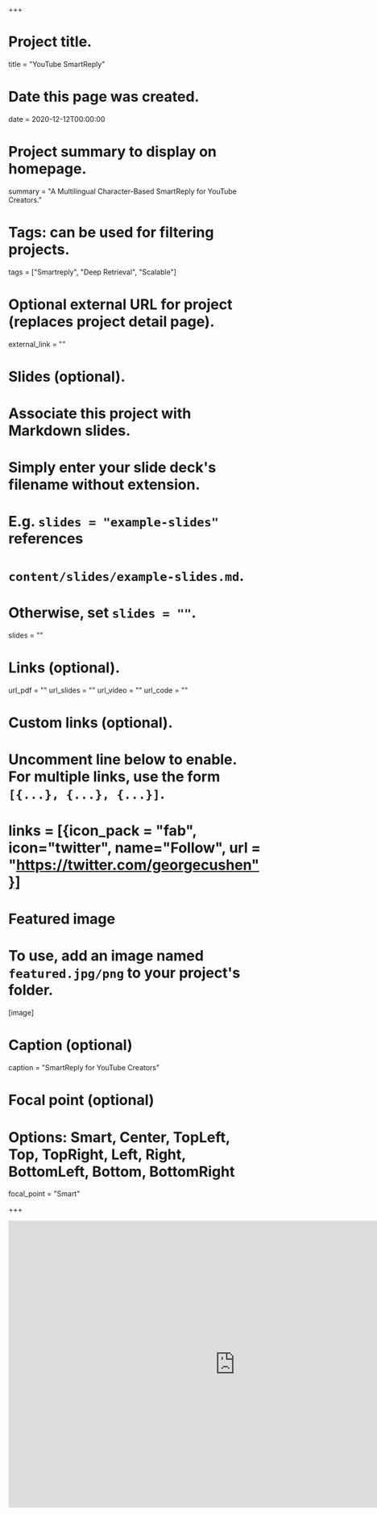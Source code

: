 +++
# Project title.
title = "YouTube SmartReply"

# Date this page was created.
date = 2020-12-12T00:00:00

# Project summary to display on homepage.
summary = "A Multilingual Character-Based SmartReply for YouTube Creators."

# Tags: can be used for filtering projects.
tags = ["Smartreply", "Deep Retrieval", "Scalable"]

# Optional external URL for project (replaces project detail page).
external_link = ""

# Slides (optional).
#   Associate this project with Markdown slides.
#   Simply enter your slide deck's filename without extension.
#   E.g. `slides = "example-slides"` references
#   `content/slides/example-slides.md`.
#   Otherwise, set `slides = ""`.
slides = ""

# Links (optional).
url_pdf = ""
url_slides = ""
url_video = ""
url_code = ""

# Custom links (optional).
#   Uncomment line below to enable. For multiple links, use the form `[{...}, {...}, {...}]`.
# links = [{icon_pack = "fab", icon="twitter", name="Follow", url = "https://twitter.com/georgecushen"}]

# Featured image
# To use, add an image named `featured.jpg/png` to your project's folder.
[image]
  # Caption (optional)
  caption = "SmartReply for YouTube Creators"

  # Focal point (optional)
  # Options: Smart, Center, TopLeft, Top, TopRight, Left, Right, BottomLeft, Bottom, BottomRight
  focal_point = "Smart"

+++

<iframe src="https://ai.googleblog.com/2020/07/smartreply-for-youtube-creators.html" frameborder="0" width="900" height="569" allowfullscreen="true" mozallowfullscreen="true" webkitallowfullscreen="true"></iframe>
